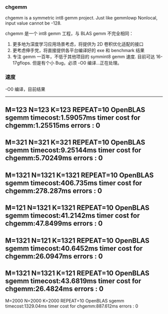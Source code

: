 ### chgemm

chgemm is a symmetric int8 gemm project.
Just like gemmlowp Nonlocal, input value cannot be -128.

chgemm 是一个 int8 gemm 工程，与 BLAS gemm 不完全相同：

1. 更多地为深度学习应用场景考虑，将提供为 2D 卷积优化适配的接口
2. 更考虑伸手党，将直接提供各平台编译好的 exe 和 benchmark 结果
3. 专注 gemm 一百年，不低于其他项目的 symmint8 gemm 速度. 目前可达 16-17gflops. 但是有个小 Bug，必须 -O0 编译...正在处理。

### 速度
-O0 编译，目前结果
>
--------------------------------
M=123 N=123 K=123 REPEAT=10
OpenBLAS sgemm timecost:1.59057ms
timer cost for chgemm:1.25515ms
errors : 0
--------------------------------
M=321 N=321 K=321 REPEAT=10
OpenBLAS sgemm timecost:9.25144ms
timer cost for chgemm:5.70249ms
errors : 0
--------------------------------
M=1321 N=1321 K=1321 REPEAT=10
OpenBLAS sgemm timecost:406.735ms
timer cost for chgemm:278.287ms
errors : 0
--------------------------------
M=121 N=1321 K=1321 REPEAT=10
OpenBLAS sgemm timecost:41.2142ms
timer cost for chgemm:47.8499ms
errors : 0
--------------------------------
M=1321 N=121 K=1321 REPEAT=10
OpenBLAS sgemm timecost:40.6452ms
timer cost for chgemm:26.0947ms
errors : 0
--------------------------------
M=1321 N=1321 K=121 REPEAT=10
OpenBLAS sgemm timecost:43.6819ms
timer cost for chgemm:26.4824ms
errors : 0
--------------------------------
M=2000 N=2000 K=2000 REPEAT=10
OpenBLAS sgemm timecost:1329.04ms
timer cost for chgemm:887.612ms
errors : 0

